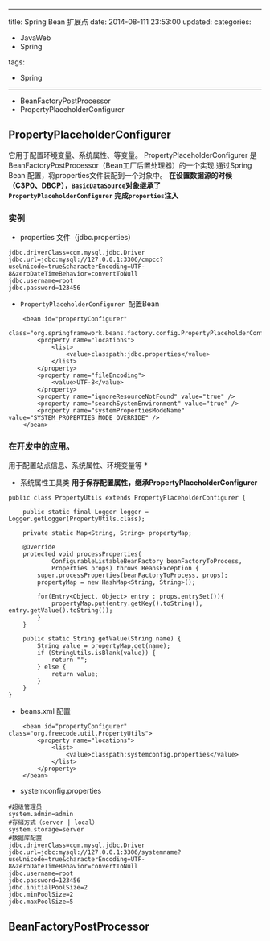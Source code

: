 ﻿----
title: Spring Bean 扩展点
date: 2014-08-111 23:53:00
updated:
categories: 

- JavaWeb
- Spring

tags:
- Spring
----



* BeanFactoryPostProcessor
* PropertyPlaceholderConfigurer 




## PropertyPlaceholderConfigurer 
它用于配置环境变量、系统属性、等变量。
PropertyPlaceholderConfigurer 是BeanFactoryPostProcessor（Bean工厂后置处理器）的一个实现
通过Spring Bean 配置，将properties文件装配到一个对象中。
**在设置数据源的时候（C3P0、DBCP），`BasicDataSource`对象继承了`PropertyPlaceholderConfigurer` 完成`properties`注入**

### 实例
* properties 文件（jdbc.properties）

```
jdbc.driverClass=com.mysql.jdbc.Driver
jdbc.url=jdbc:mysql://127.0.0.1:3306/cmpcc?useUnicode=true&characterEncoding=UTF-8&zeroDateTimeBehavior=convertToNull
jdbc.username=root
jdbc.password=123456  
```
* `PropertyPlaceholderConfigurer `配置Bean
```
    <bean id="propertyConfigurer"
        class="org.springframework.beans.factory.config.PropertyPlaceholderConfigurer">
        <property name="locations">
            <list>
                <value>classpath:jdbc.properties</value>
            </list>
        </property>
        <property name="fileEncoding">
            <value>UTF-8</value>
        </property>
        <property name="ignoreResourceNotFound" value="true" />
        <property name="searchSystemEnvironment" value="true" />
        <property name="systemPropertiesModeName" value="SYSTEM_PROPERTIES_MODE_OVERRIDE" />
    </bean>  
```

### 在开发中的应用。
用于配置站点信息、系统属性、环境变量等
* 

* 系统属性工具类
**用于保存配置属性，继承PropertyPlaceholderConfigurer**
```
public class PropertyUtils extends PropertyPlaceholderConfigurer {

	public static final Logger logger = Logger.getLogger(PropertyUtils.class);

	private static Map<String, String> propertyMap;

	@Override
	protected void processProperties(
			ConfigurableListableBeanFactory beanFactoryToProcess,
			Properties props) throws BeansException {
		super.processProperties(beanFactoryToProcess, props);
		propertyMap = new HashMap<String, String>();
		
		for(Entry<Object, Object> entry : props.entrySet()){
			propertyMap.put(entry.getKey().toString(), entry.getValue().toString());
		}
	}

	public static String getValue(String name) {
		String value = propertyMap.get(name);
		if (StringUtils.isBlank(value)) {
			return "";
		} else {
			return value;
		}
	}
}
```
* beans.xml 配置
```
    <bean id="propertyConfigurer" class="org.freecode.util.PropertyUtils">
        <property name="locations">
            <list>
                <value>classpath:systemconfig.properties</value>
            </list>
        </property>
    </bean>  
```
* systemconfig.properties
```
#超级管理员
system.admin=admin
#存储方式（server | local）
system.storage=server
#数据库配置
jdbc.driverClass=com.mysql.jdbc.Driver
jdbc.url=jdbc:mysql://127.0.0.1:3306/systemname?useUnicode=true&characterEncoding=UTF-8&zeroDateTimeBehavior=convertToNull
jdbc.username=root
jdbc.password=123456
jdbc.initialPoolSize=2
jdbc.minPoolSize=2
jdbc.maxPoolSize=5
```




## BeanFactoryPostProcessor